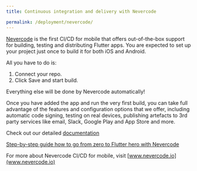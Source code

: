 ```yaml
---
title: Continuous integration and delivery with Nevercode

permalink: /deployment/nevercode/
---
```


[Nevercode](http://nevercode.io/) is the first CI/CD for mobile that offers out-of-the-box support for building, testing and distributing Flutter apps. You are expected to set up your project just once to build it for both iOS and Android.

All you have to do is:
1. Connect your repo.
2. Click Save and start build.

Everything else will be done by Nevercode automatically!

Once you have added the app and run the very first build, you can take full advantage of the features and configuration options that we offer, including automatic code signing, testing on real devices, publishing artefacts to 3rd party services like email, Slack, Google Play and App Store and more.

Check out our detailed [documentation](https://developer.nevercode.io/docs/building-flutter-apps)

[Step-by-step guide how to go from zero to Flutter hero with Nevercode](https://nevercode.io/blog/continuous-integration-and-delivery-ci-cd-for-flutter-apps-with-nevercode/)

For more about Nevercode CI/CD for mobile, visit [www.nevercode.io](www.nevercode.io)
